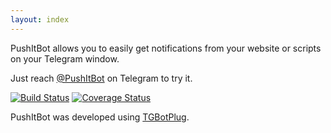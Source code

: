 ```yaml
---
layout: index
---
```


PushItBot allows you to easily get notifications from your website or scripts on your Telegram window.

Just reach [@PushItBot](http://telegram.me/pushitbot) on Telegram to try it.

[![Build Status](https://travis-ci.org/fopina/tgbot-pushitbot.svg?branch=master)](https://travis-ci.org/fopina/tgbot-pushitbot) [![Coverage Status](https://coveralls.io/repos/fopina/tgbot-pushitbot/badge.svg?branch=master&service=github)](https://coveralls.io/github/fopina/tgbot-pushitbot?branch=master)

PushItBot was developed using [TGBotPlug](http://fopina.github.io/tgbotplug).
